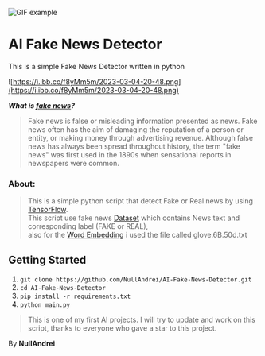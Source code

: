 ![GIF example](https://gifyu.com/images/ezgif.com-video-to-gif25c19cf7475c2212.gif)

# AI Fake News Detector
This is a simple Fake News Detector written in python

![https://i.ibb.co/f8yMm5m/2023-03-04-20-48.png](https://i.ibb.co/f8yMm5m/2023-03-04-20-48.png)

***What is [fake news](https://en.wikipedia.org/wiki/Fake_news)?***
> Fake news is false or misleading information presented as news. Fake news often has the aim of damaging the reputation of a person or entity, or making money through advertising revenue. Although false news has always been spread throughout history, the term "fake news" was first used in the 1890s when sensational reports in newspapers were common.

### About:
> This is a simple python script that detect Fake or Real news by using [TensorFlow](https://www.tensorflow.org/).<br>
This script use fake news [Dataset](https://en.wikipedia.org/wiki/Data_set) which contains News text and corresponding label (FAKE or REAL),<br>
also for the [Word Embedding](https://en.wikipedia.org/wiki/Word_embedding) i used the file called glove.6B.50d.txt

## Getting Started
1. ```git clone https://github.com/NullAndrei/AI-Fake-News-Detector.git```
2. ```cd AI-Fake-News-Detector```
3. ```pip install -r requirements.txt```
4. ```python main.py```

> This is one of my first AI projects. I will try to update and work on this script, thanks to everyone who gave a star to this project.

By **NullAndrei**
